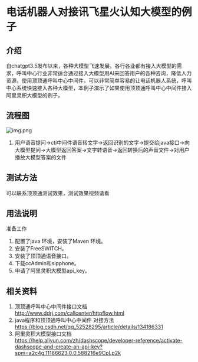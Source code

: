 电话机器人对接讯飞星火认知大模型的例子
===

## 介绍

自chatgpt3.5发布以来，各种大模型飞速发展，各行各业都有接入大模型的需求，呼叫中心行业非常适合通过接入大模型用AI来回答用户的各种咨询，降低人力资源，使用顶顶通呼叫中心中间件，可以非常简单容易的让电话机器人系统，呼叫中心系统快速接入各种大模型，本例子演示了如果使用顶顶通呼叫中心中间件接入阿里灵积大模型的例子。



## 流程图
![img.png](img.png) 
1. 用户语音提问->cti中间件语音转文字->返回识别的文字->提交给java接口->向大模型提问->大模型返回答案->文字转语音->返回转换后的声音文件->对用户播放大模型答案的文件


## 测试方法

可以联系顶顶通测试效果，测试效果视频请看

## 用法说明
准备工作
1. 配置了java 环境，安装了Maven 环境。
2. 安装了FreeSWITCH。
3. 安装了顶顶通语音接口。
4. 下载ccAdmin和sipphone。
5. 申请了阿里灵积大模型api_key。


## 相关资料

1. 顶顶通呼叫中心中间件接口文档  http://www.ddrj.com/callcenter/httpflow.html
2. java程序和顶顶通呼叫中心中间件 对接方法 https://blog.csdn.net/qq_52528295/article/details/134186331
3. 阿里灵积大模型接口文档  https://help.aliyun.com/zh/dashscope/developer-reference/activate-dashscope-and-create-an-api-key?spm=a2c4g.11186623.0.0.588216e9CpLp2k

